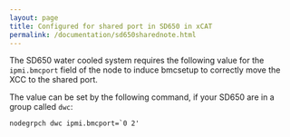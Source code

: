 ```yaml
---
layout: page
title: Configured for shared port in SD650 in xCAT
permalink: /documentation/sd650sharednote.html
---
```


The SD650 water cooled system requires the following value for the `ipmi.bmcport` field of the node
to induce bmcsetup to correctly move the XCC to the shared port.

The value can be set by the following command, if your SD650 are in a group called `dwc`:

    nodegrpch dwc ipmi.bmcport=`0 2'
